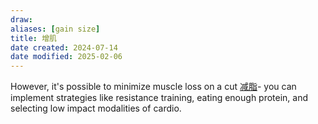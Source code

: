 ```yaml
---
draw:
aliases: [gain size]
title: 增肌
date created: 2024-07-14
date modified: 2025-02-06
---
```


However, it's possible to minimize muscle loss on a cut [减脂](减脂.md)- you can implement strategies like resistance training, eating enough protein, and selecting low impact modalities of cardio.
